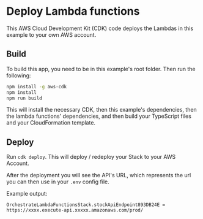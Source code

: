 # Deploy Lambda functions

This AWS Cloud Development Kit (CDK) code deploys the Lambdas in this example to your own AWS account.

## Build

To build this app, you need to be in this example's root folder. Then run the following:

```bash
npm install -g aws-cdk
npm install
npm run build
```

This will install the necessary CDK, then this example's dependencies, then the lambda functions' dependencies, and then build your TypeScript files and your CloudFormation template.

## Deploy

Run `cdk deploy`. This will deploy / redeploy your Stack to your AWS Account.

After the deployment you will see the API's URL, which represents the url you can then use in your `.env` config file.

Example output:
```
OrchestrateLambdaFunctionsStack.stockApiEndpoint893DB24E = https://xxxx.execute-api.xxxxx.amazonaws.com/prod/
```